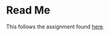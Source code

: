 # Read Me

This follows the assignment found [here](https://www.theodinproject.com/lessons/foundations-recipes).
